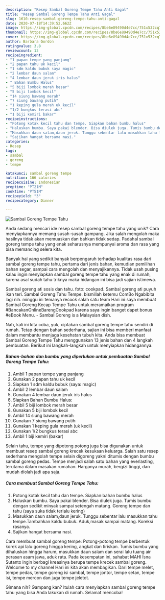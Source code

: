 ```yaml
---
description: "Resep Sambal Goreng Tempe Tahu Anti Gagal"
title: "Resep Sambal Goreng Tempe Tahu Anti Gagal"
slug: 1610-resep-sambal-goreng-tempe-tahu-anti-gagal
date: 2020-07-18T14:39:52.662Z
image: https://img-global.cpcdn.com/recipes/8be6e89490d4e7cc/751x532cq70/sambal-goreng-tempe-tahu-foto-resep-utama.jpg
thumbnail: https://img-global.cpcdn.com/recipes/8be6e89490d4e7cc/751x532cq70/sambal-goreng-tempe-tahu-foto-resep-utama.jpg
cover: https://img-global.cpcdn.com/recipes/8be6e89490d4e7cc/751x532cq70/sambal-goreng-tempe-tahu-foto-resep-utama.jpg
author: Barbara Gordon
ratingvalue: 3.8
reviewcount: 13
recipeingredient:
- "1 papan tempe yang panjang"
- "2 papan tahu uk kecil"
- "1 sdm kaldu bubuk saya magic"
- "2 lembar daun salam"
- "4 lembar daun jeruk iris halus"
- " Bahan Bumbu Halus"
- "5 biji lombok merah besar"
- "5 biji lombok kecil"
- "14 siung bawang merah"
- "7 siung bawang putih"
- "1 keping gula merah uk kecil"
- "1/2 bungkus terasi abc"
- "1 biji kemiri bakar"
recipeinstructions:
- "Potong kotak kecil tahu dan tempe. Siapkan bahan bumbu halus"
- "Haluskan bumbu. Saya pakai blender. Bisa diulek juga. Tumis bumbu dengan sedikit minyak sampai setengah matang. Goreng tempe dan tahu (saya suka tidak terlalu kering)"
- "Masukkan daun salam,daun jeruk. Tunggu sebentar lalu masukkan tahu tempe.Tambahkan kaldu bubuk. Aduk,masak sampai matang. Koreksi rasanya."
- "Sajikan hangat bersama nasi."
categories:
- Resep
tags:
- sambal
- goreng
- tempe

katakunci: sambal goreng tempe 
nutrition: 166 calories
recipecuisine: Indonesian
preptime: "PT21M"
cooktime: "PT51M"
recipeyield: "3"
recipecategory: Dinner

---
```



![Sambal Goreng Tempe Tahu](https://img-global.cpcdn.com/recipes/8be6e89490d4e7cc/751x532cq70/sambal-goreng-tempe-tahu-foto-resep-utama.jpg)

Anda sedang mencari ide resep sambal goreng tempe tahu yang unik? Cara menyiapkannya memang susah-susah gampang. Jika salah mengolah maka hasilnya tidak akan memuaskan dan bahkan tidak sedap. Padahal sambal goreng tempe tahu yang enak seharusnya mempunyai aroma dan rasa yang bisa memancing selera kita.

Banyak hal yang sedikit banyak berpengaruh terhadap kualitas rasa dari sambal goreng tempe tahu, pertama dari jenis bahan, kemudian pemilihan bahan segar, sampai cara mengolah dan menyajikannya. Tidak usah pusing kalau ingin menyiapkan sambal goreng tempe tahu yang enak di rumah, karena asal sudah tahu triknya maka hidangan ini bisa jadi sajian istimewa.

Sambal goreng ati sosis dan tahu. foto: cookpad. Sambal goreng ati puyuh ikan teri. Sambal Goreng Tahu Tempe. bismillah ketemu ComBo Ngabibita lagi nih. minggu ini temanya recook salah satu team Hari ini saya membuat Sambal Goreng Kecap Tempe Tahu untuk meramaikan program #BancakanOnlineBarengCookpad karena saya ingin banget dapet bonus #eBook Menu. - Sambal Goreng is a Malaysian dish.


Nah, kali ini kita coba, yuk, ciptakan sambal goreng tempe tahu sendiri di rumah. Tetap dengan bahan sederhana, sajian ini bisa memberi manfaat dalam membantu menjaga kesehatan tubuh kita. Anda bisa membuat Sambal Goreng Tempe Tahu menggunakan 13 jenis bahan dan 4 langkah pembuatan. Berikut ini langkah-langkah untuk menyiapkan hidangannya.

<!--inarticleads1-->

##### Bahan-bahan dan bumbu yang diperlukan untuk pembuatan Sambal Goreng Tempe Tahu:

1. Ambil 1 papan tempe yang panjang
1. Gunakan 2 papan tahu uk kecil
1. Siapkan 1 sdm kaldu bubuk (saya: magic)
1. Ambil 2 lembar daun salam
1. Gunakan 4 lembar daun jeruk iris halus
1. Siapkan  Bahan Bumbu Halus:
1. Ambil 5 biji lombok merah besar
1. Gunakan 5 biji lombok kecil
1. Ambil 14 siung bawang merah
1. Gunakan 7 siung bawang putih
1. Gunakan 1 keping gula merah (uk kecil)
1. Gunakan 1/2 bungkus terasi abc
1. Ambil 1 biji kemiri (bakar)


Selain tahu, tempe yang dipotong potong juga bisa digunakan untuk membuat resep sambal goreng krecek kesukaan keluarga. Salah satu resep sederhana mengolah tempe selain digoreng yakni ditumis dengan bumbu sambal goreng pedas. Tempe menjadi salah satu bahan yang everlasting, terutama dalam masakan rumahan. Harganya murah, bergizi tinggi, dan mudah diolah jadi apa saja. 

<!--inarticleads2-->

##### Cara membuat Sambal Goreng Tempe Tahu:

1. Potong kotak kecil tahu dan tempe. Siapkan bahan bumbu halus
1. Haluskan bumbu. Saya pakai blender. Bisa diulek juga. Tumis bumbu dengan sedikit minyak sampai setengah matang. Goreng tempe dan tahu (saya suka tidak terlalu kering)
1. Masukkan daun salam,daun jeruk. Tunggu sebentar lalu masukkan tahu tempe.Tambahkan kaldu bubuk. Aduk,masak sampai matang. Koreksi rasanya.
1. Sajikan hangat bersama nasi.


Cara membuat sambal goreng tempe: Potong-potong tempe berbentuk korek api lalu goreng hingga kering, angkat dan tiriskan. Tumis bumbu yang dihaluskan hingga harum, masukkan daun salam dan serai lalu tuang air perasan asam jawa, aduk rata. Pada kesempatan ini, sahabat MAHI Isna Sutanto ingin berbagi kreasinya berupa tempe krecek sambal goreng. Welcome to my channel Hari ini kita akan membagikan. Dari tempe melet, tempe pedas, tempe goreng isi sambal, tempe jontor, tempe setan, tempe isi, tempe mercon dan juga tempe jeletot. 

Gimana nih? Gampang kan? Itulah cara menyiapkan sambal goreng tempe tahu yang bisa Anda lakukan di rumah. Selamat mencoba!
